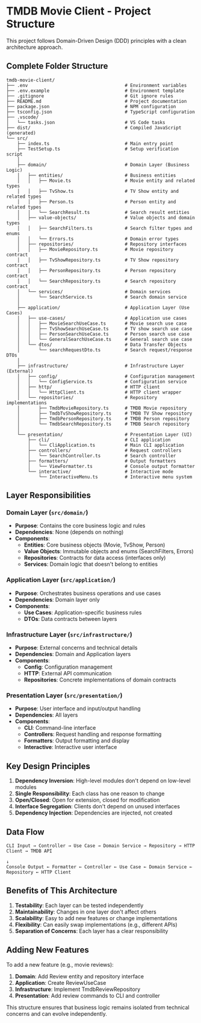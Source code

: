 # TMDB Movie Client - Project Structure

This project follows Domain-Driven Design (DDD) principles with a clean architecture approach.

## Complete Folder Structure

```
tmdb-movie-client/
├── .env                                    # Environment variables
├── .env.example                            # Environment template
├── .gitignore                              # Git ignore rules
├── README.md                               # Project documentation
├── package.json                            # NPM configuration
├── tsconfig.json                           # TypeScript configuration
├── .vscode/
│   └── tasks.json                          # VS Code tasks
├── dist/                                   # Compiled JavaScript (generated)
└── src/
    ├── index.ts                            # Main entry point
    ├── TestSetup.ts                        # Setup verification script
    │
    ├── domain/                             # Domain Layer (Business Logic)
    │   ├── entities/                       # Business entities
    │   │   ├── Movie.ts                    # Movie entity and related types
    │   │   ├── TvShow.ts                   # TV Show entity and related types
    │   │   ├── Person.ts                   # Person entity and related types
    │   │   └── SearchResult.ts             # Search result entities
    │   ├── value-objects/                  # Value objects and domain types
    │   │   ├── SearchFilters.ts            # Search filter types and enums
    │   │   └── Errors.ts                   # Domain error types
    │   ├── repositories/                   # Repository interfaces
    │   │   ├── MovieRepository.ts          # Movie repository contract
    │   │   ├── TvShowRepository.ts         # TV Show repository contract
    │   │   ├── PersonRepository.ts         # Person repository contract
    │   │   └── SearchRepository.ts         # Search repository contract
    │   └── services/                       # Domain services
    │       └── SearchService.ts            # Search domain service
    │
    ├── application/                        # Application Layer (Use Cases)
    │   ├── use-cases/                      # Application use cases
    │   │   ├── MovieSearchUseCase.ts       # Movie search use case
    │   │   ├── TvShowSearchUseCase.ts      # TV show search use case
    │   │   ├── PersonSearchUseCase.ts      # Person search use case
    │   │   └── GeneralSearchUseCase.ts     # General search use case
    │   └── dtos/                           # Data Transfer Objects
    │       └── searchRequestDto.ts         # Search request/response DTOs
    │
    ├── infrastructure/                     # Infrastructure Layer (External)
    │   ├── config/                         # Configuration management
    │   │   └── ConfigService.ts            # Configuration service
    │   ├── http/                           # HTTP client
    │   │   └── HttpClient.ts               # HTTP client wrapper
    │   └── repositories/                   # Repository implementations
    │       ├── TmdbMovieRepository.ts      # TMDB Movie repository
    │       ├── TmdbTvShowRepository.ts     # TMDB TV Show repository
    │       ├── TmdbPersonRepository.ts     # TMDB Person repository
    │       └── TmdbSearchRepository.ts     # TMDB Search repository
    │
    └── presentation/                       # Presentation Layer (UI)
        ├── cli/                            # CLI application
        │   └── CliApplication.ts           # Main CLI application
        ├── controllers/                    # Request controllers
        │   └── SearchController.ts         # Search controller
        ├── formatters/                     # Output formatters
        │   └── ViewFormatter.ts            # Console output formatter
        └── interactive/                    # Interactive mode
            └── InteractiveMenu.ts          # Interactive menu system
```

## Layer Responsibilities

### Domain Layer (`src/domain/`)
- **Purpose**: Contains the core business logic and rules
- **Dependencies**: None (depends on nothing)
- **Components**:
  - **Entities**: Core business objects (Movie, TvShow, Person)
  - **Value Objects**: Immutable objects and enums (SearchFilters, Errors)
  - **Repositories**: Contracts for data access (interfaces only)
  - **Services**: Domain logic that doesn't belong to entities

### Application Layer (`src/application/`)
- **Purpose**: Orchestrates business operations and use cases
- **Dependencies**: Domain layer only
- **Components**:
  - **Use Cases**: Application-specific business rules
  - **DTOs**: Data contracts between layers

### Infrastructure Layer (`src/infrastructure/`)
- **Purpose**: External concerns and technical details
- **Dependencies**: Domain and Application layers
- **Components**:
  - **Config**: Configuration management
  - **HTTP**: External API communication
  - **Repositories**: Concrete implementations of domain contracts

### Presentation Layer (`src/presentation/`)
- **Purpose**: User interface and input/output handling
- **Dependencies**: All layers
- **Components**:
  - **CLI**: Command-line interface
  - **Controllers**: Request handling and response formatting
  - **Formatters**: Output formatting and display
  - **Interactive**: Interactive user interface

## Key Design Principles

1. **Dependency Inversion**: High-level modules don't depend on low-level modules
2. **Single Responsibility**: Each class has one reason to change
3. **Open/Closed**: Open for extension, closed for modification
4. **Interface Segregation**: Clients don't depend on unused interfaces
5. **Dependency Injection**: Dependencies are injected, not created

## Data Flow

```
CLI Input → Controller → Use Case → Domain Service → Repository → HTTP Client → TMDB API
                                                                            ↓
Console Output ← Formatter ← Controller ← Use Case ← Domain Service ← Repository ← HTTP Client
```

## Benefits of This Architecture

1. **Testability**: Each layer can be tested independently
2. **Maintainability**: Changes in one layer don't affect others
3. **Scalability**: Easy to add new features or change implementations
4. **Flexibility**: Can easily swap implementations (e.g., different APIs)
5. **Separation of Concerns**: Each layer has a clear responsibility

## Adding New Features

To add a new feature (e.g., movie reviews):

1. **Domain**: Add Review entity and repository interface
2. **Application**: Create ReviewUseCase
3. **Infrastructure**: Implement TmdbReviewRepository
4. **Presentation**: Add review commands to CLI and controller

This structure ensures that business logic remains isolated from technical concerns and can evolve independently.
